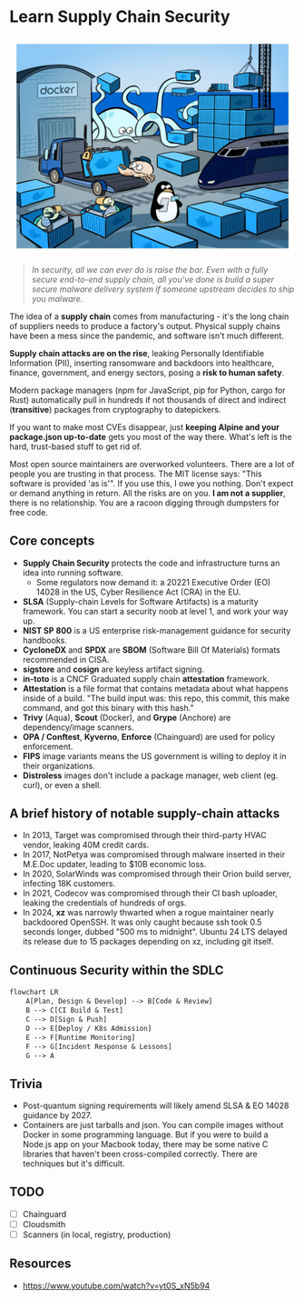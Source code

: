# Learn Supply Chain Security

![Supply Chain Security](scs.jpg)

> _In security, all we can ever do is raise the bar. Even with a fully secure end-to-end supply chain, all you've done is build a super secure malware delivery system if someone upstream decides to ship you malware._

The idea of a **supply chain** comes from manufacturing - it's the long chain of suppliers needs to produce a factory's output. Physical supply chains have been a mess since the pandemic, and software isn't much different.

**Supply chain attacks are on the rise**, leaking Personally Identifiable Information (PII), inserting ransomware and backdoors into healthcare, finance, government, and energy sectors, posing a **risk to human safety**.

Modern package managers (npm for JavaScript, pip for Python, cargo for Rust) automatically pull in hundreds if not thousands of direct and indirect (**transitive**) packages from cryptography to datepickers.

If you want to make most CVEs disappear, just **keeping Alpine and your package.json up-to-date** gets you most of the way there. What's left is the hard, trust-based stuff to get rid of.

Most open source maintainers are overworked volunteers. There are a lot of people you are trusting in that process. The MIT license says: "This software is provided 'as is'". If you use this, I owe you nothing. Don't expect or demand anything in return. All the risks are on you. **I am not a supplier**, there is no relationship. You are a racoon digging through dumpsters for free code.

## Core concepts

- **Supply Chain Security** protects the code and infrastructure turns an idea into running software.
  - Some regulators now demand it: a 20221 Executive Order (EO) 14028 in the US, Cyber Resilience Act (CRA) in the EU.
- **SLSA** (Supply-chain Levels for Software Artifacts) is a maturity framework. You can start a security noob at level 1, and work your way up.
- **NIST SP 800** is a US enterprise risk-management guidance for security handbooks.
- **CycloneDX** and **SPDX** are **SBOM** (Software Bill Of Materials) formats recommended in CISA.
- **sigstore** and **cosign** are keyless artifact signing.
- **in-toto** is a CNCF Graduated supply chain **attestation** framework.
- **Attestation** is a file format that contains metadata about what happens inside of a build. "The build input was: this repo, this commit, this make command, and got this binary with this hash."
- **Trivy** (Aqua), **Scout** (Docker), and **Grype** (Anchore) are dependency/image scanners.
- **OPA / Conftest**, **Kyverno**, **Enforce** (Chainguard) are used for policy enforcement.
- **FIPS** image variants means the US government is willing to deploy it in their organizations.
- **Distroless** images don't include a package manager, web client (eg. curl), or even a shell.

## A brief history of notable supply-chain attacks

- In 2013, Target was compromised through their third-party HVAC vendor, leaking 40M credit cards.
- In 2017, NotPetya was compromised through malware inserted in their M.E.Doc updater, leading to $10B economic loss.
- In 2020, SolarWinds was compromised through their Orion build server, infecting 18K customers.
- In 2021, Codecov was compromised through their CI bash uploader, leaking the credentials of hundreds of orgs.
- In 2024, **xz** was narrowly thwarted when a rogue maintainer nearly backdoored OpenSSH. It was only caught because ssh took 0.5 seconds longer, dubbed "500 ms to midnight". Ubuntu 24 LTS delayed its release due to 15 packages depending on xz, including git itself.

## Continuous Security within the SDLC

```mermaid
flowchart LR
    A[Plan, Design & Develop] --> B[Code & Review]
    B --> C[CI Build & Test]
    C --> D[Sign & Push]
    D --> E[Deploy / K8s Admission]
    E --> F[Runtime Monitoring]
    F --> G[Incident Response & Lessons]
    G --> A
```

## Trivia

- Post-quantum signing requirements will likely amend SLSA & EO 14028 guidance by 2027.
- Containers are just tarballs and json. You can compile images without Docker in some programming language. But if you were to build a Node.js app on your Macbook today, there may be some native C libraries that haven't been cross-compiled correctly. There are techniques but it's difficult.

## TODO

- [ ] Chainguard
- [ ] Cloudsmith
- [ ] Scanners (in local, registry, production)

## Resources

- https://www.youtube.com/watch?v=yt0S_xN5b94

